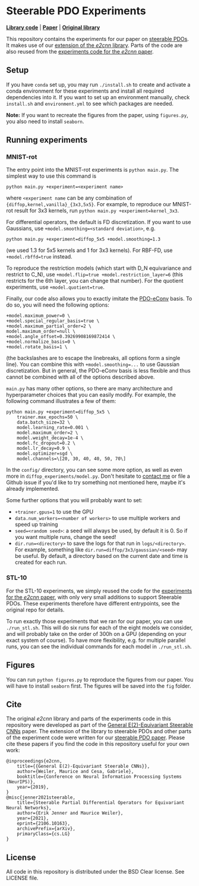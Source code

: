 # Steerable PDO Experiments
**[Library code](https://github.com/ejnnr/steerable_pdos)** | **[Paper](https://arxiv.org/abs/2106.10163)** | **[Original library](https://github.com/QUVA-Lab/e2cnn)**

This repository contains the experiments for our paper on [steerable PDOs](https://arxiv.org/abs/2106.10163).
It makes use of our [extension of the *e2cnn* library](https://github.com/ejnnr/steerable_pdos).
Parts of the code are also reused from the [experiments code for the *e2cnn* paper](https://github.com/QUVA-Lab/e2cnn_experiments).

## Setup
If you have `conda` set up, you may run `./install.sh` to create
and activate a conda environment for these experiments and install
all required dependencies into it. If you want to set up an environment
manually, check `install.sh` and `environment.yml` to see which packages
are needed.

**Note:** If you want to recreate the figures from the paper, using
`figures.py`, you also need to install `seaborn`.

## Running experiments
### MNIST-rot
The entry point into the MNIST-rot experiments is `python main.py`.
The simplest way to use this command is
```
python main.py +experiment=<experiment name>
```
where `<experiment name` can be any combination of `{diffop,kernel,vanilla}_{3x3,5x5}`.
For example, to reproduce our MNIST-rot result for 3x3 kernels, run `python main.py +experiment=kernel_3x3`.

For differential operators, the default is FD discretization. If you want to use Gaussians,
use `+model.smoothing=<standard deviation>`, e.g.
```
python main.py +experiment=diffop_5x5 +model.smoothing=1.3
```
(we used 1.3 for 5x5 kernels and 1 for 3x3 kernels). For RBF-FD, use `+model.rbffd=true` instead.

To reproduce the restriction models (which start with D_N equivariance and restrict to C_N), use
`+model.flip=true +model.restriction_layer=6` (this restricts for the 6th layer, you can change
that number). For the quotient experiments, use `+model.quotient=true`.

Finally, our code also allows you to exactly imitate the [PDO-eConv](https://arxiv.org/abs/2007.10408) basis.
To do so, you will need the following options:
```
+model.maximum_power=0 \
+model.special_regular_basis=true \
+model.maximum_partial_order=2 \
model.maximum_order=null \
+model.angle_offset=0.39269908169872414 \
+model.normalize_basis=0 \
+model.rotate_basis=1 \
```
(the backslashes are to escape the linebreaks, all options form a single line).
You can combine this with `+model.smoothing=...` to use Gaussian discretization.
But in general, the PDO-eConv basis is less flexible and thus cannot be combined
with all of the options described above.

`main.py` has many other options, so there are many architecture and hyperparameter
choices that you can easily modify. For example, the following command illustrates
a few of them:
```
python main.py +experiment=diffop_5x5 \
    trainer.max_epochs=50 \
    data.batch_size=32 \
    model.learning_rate=0.001 \
    model.maximum_order=2 \
    model.weight_decay=1e-4 \
    model.fc_dropout=0.2 \
    model.lr_decay=0.9 \
    model.optimizer=sgd \
    model.channels=\[20, 30, 40, 40, 50, 70\]
```
In the `config/` directory, you can see some more option, as well as even more
in `diffop_experiments/model.py`. Don't hesitate to [contact me](mailto:erik.jenner99@gmail.com)
or file a Github issue if you'd like to try something not mentioned here, maybe it's
already implemented. 

Some further options that you will probably want to set:
- `+trainer.gpus=1` to use the GPU
- `data.num_workers=<number of workers>` to use multiple workers and speed up training
- `seed=<random seed>`: a seed will always be used, by default it is 0. So if you want multiple runs, change the seed!
- `dir.run=<directory>` to save the logs for that run in `logs/<directory>`.
  For example, something like `dir.run=diffop/3x3/gaussian/<seed>` may be useful.
  By default, a directory based on the current date and time is created for each run.

### STL-10
For the STL-10 experiments, we simply reused the code for the
[experiments for the *e2cnn* paper](https://github.com/QUVA-Lab/e2cnn_experiments),
with only very small additions to support Steerable PDOs. These experiments
therefore have different entrypoints, see the original repo for details.

To run exactly those experiments that we ran for our paper, you can use `./run_stl.sh`.
This will do six runs for each of the eight models we consider, and will probably take
on the order of 300h on a GPU (depending on your exact system of course).
To have more flexibility, e.g. for multiple parallel runs, you can see the individual
commands for each model in `./run_stl.sh`.

## Figures
You can run `python figures.py` to reproduce the figures from our paper. You will have
to install `seaborn` first. The figures will be saved into the `fig` folder.

## Cite

The original *e2cnn* library and parts of the experiments code in this repository
were developed as part of the
[General E(2)-Equivariant Steerable CNNs](https://arxiv.org/abs/1911.08251) paper.
The extension of the library to steerable PDOs and other parts of the experiment code
were written for our [steerable PDO paper](https://arxiv.org/abs/2106.10163).
Please cite these papers if you find the code in this repository useful for your own work:

```
@inproceedings{e2cnn,
    title={{General E(2)-Equivariant Steerable CNNs}},
    author={Weiler, Maurice and Cesa, Gabriele},
    booktitle={Conference on Neural Information Processing Systems (NeurIPS)},
    year={2019},
}
@misc{jenner2021steerable,
    title={Steerable Partial Differential Operators for Equivariant Neural Networks}, 
    author={Erik Jenner and Maurice Weiler},
    year={2021},
    eprint={2106.10163},
    archivePrefix={arXiv},
    primaryClass={cs.LG}
}
```

## License

All code in this repository is distributed under the BSD Clear license. See LICENSE file.
